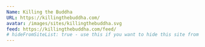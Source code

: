 ```yaml
---
Name: Killing the Buddha
URL: https://killingthebuddha.com/
avatar: /images/sites/killingthebuddha.svg
feed: https://killingthebuddha.com/feed/
# hideFromSiteList: true - use this if you want to hide this site from the list of sites on this page: https://eleventy-m10y.lkmt.us/sites/
---
```

